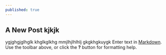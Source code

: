 ```yaml
---
published: true
---
```

## A New Post kjkjk


ygjghgjglhglk
khglkglkhg
mmjlhjlhlhlj
gkgkhgkuygk
Enter text in [Markdown](http://daringfireball.net/projects/markdown/). Use the toolbar above, or click the **?** button for formatting help.
